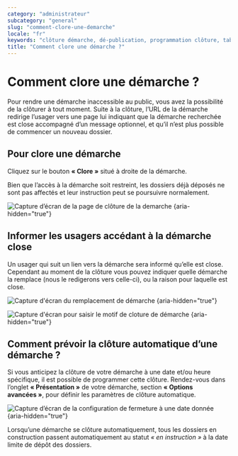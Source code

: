 ```yaml
---
category: "administrateur"
subcategory: "general"
slug: "comment-clore-une-demarche"
locale: "fr"
keywords: "clôture démarche, dé-publication, programmation clôture, tableau de bord"
title: "Comment clore une démarche ?"
---
```


# Comment clore une démarche ?

Pour rendre une démarche inaccessible au public, vous avez la possibilité de la clôturer à tout moment. Suite à la clôture, l’URL de la démarche redirige l’usager vers une page lui indiquant que la démarche recherchée est close accompagné d’un message optionnel, et qu’il n’est plus possible de commencer un nouveau dossier.

## Pour clore une démarche

Cliquez sur le bouton **« Clore »** situé à droite de la démarche.

Bien que l’accès à la démarche soit restreint, les dossiers déjà déposés ne sont pas affectés et leur instruction peut se poursuivre normalement.

![Capture d’écran de la page de clôture de la demarche {aria-hidden="true"}](faq/administrateur-procedure-action-close.png)

## Informer les usagers accédant à la démarche close

 Un usager qui suit un lien vers la démarche sera informé qu’elle est close. Cependant au moment de la clôture vous pouvez indiquer quelle démarche la remplace (nous le redigerons vers celle-ci), ou la raison pour laquelle est close.

![Capture d'écran du remplacement de démarche {aria-hidden="true"}](faq/administrateur-procedure-close-replace.png)

![Capture d'écran pour saisir le motif de cloture de démarche {aria-hidden="true"}](faq/administrateur-procedure-close-message.png)

## Comment prévoir la clôture automatique d’une démarche ?

Si vous anticipez la clôture de votre démarche à une date et/ou heure spécifique, il est possible de programmer cette clôture. Rendez-vous dans l’onglet **« Présentation »** de votre démarche, section **« Options avancées »**, pour définir les paramètres de clôture automatique.

![Capture d’écran de la configuration de fermeture à une date donnée {aria-hidden="true"}](faq/administrateur-procedure-auto-archive.png)

Lorsqu’une démarche se clôture automatiquement, tous les dossiers en construction passent automatiquement au statut *« en instruction »* à la date limite de dépôt des dossiers.

